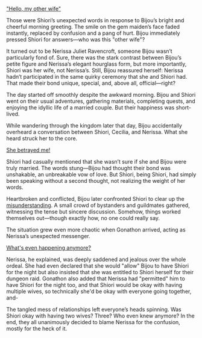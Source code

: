 <!-- title: Soap Opera -->
<!-- relationship: Marriage -->

["Hello, my other wife"](#embed:https://www.youtube.com/live/BnpLALzUzD4?feature=shared&t=237)

Those were Shiori’s unexpected words in response to Bijou’s bright and cheerful morning greeting. The smile on the gem maiden’s face faded instantly, replaced by confusion and a pang of hurt. Bijou immediately pressed Shiori for answers—who was this "other wife"?

It turned out to be Nerissa Juliet Ravencroft, someone Bijou wasn’t particularly fond of. Sure, there was the stark contrast between Bijou’s petite figure and Nerissa’s elegant hourglass form, but more importantly, Shiori was her wife, not Nerissa’s. Still, Bijou reassured herself: Nerissa hadn’t participated in the same quirky ceremony that she and Shiori had. That made their bond unique, special, and, above all, official—right?

The day started off smoothly despite the awkward morning. Bijou and Shiori went on their usual adventures, gathering materials, completing quests, and enjoying the idyllic life of a married couple. But their happiness was short-lived.

While wandering through the kingdom later that day, Bijou accidentally overheard a conversation between Shiori, Cecilia, and Nerissa. What she heard struck her to the core.

[She betrayed me!](#embed:https://www.youtube.com/live/Tl7rUzJyc_0?t=5811)

Shiori had casually mentioned that she wasn’t sure if she and Bijou were truly married. The words stung—Bijou had thought their bond was unshakable, an unbreakable vow of love. But Shiori, being Shiori, had simply been speaking without a second thought, not realizing the weight of her words.

Heartbroken and conflicted, Bijou later confronted Shiori to clear up the [misunderstanding](https://www.youtube.com/live/Tl7rUzJyc_0?feature=shared&t=6015). A small crowd of bystanders and guildmates gathered, witnessing the tense but sincere discussion. Somehow, things worked themselves out—though exactly how, no one could really say.

The situation grew even more chaotic when Gonathon arrived, acting as Nerissa’s unexpected messenger.

[What's even happening anymore?](#embed:https://www.youtube.com/live/Tl7rUzJyc_0?t=6281)

Nerissa, he explained, was deeply saddened and jealous over the whole ordeal. She had even declared that she would "allow" Bijou to have Shiori for the night but also insisted that she was entitled to Shiori herself for their dungeon raid. Gonathon also added that Nerissa had "permitted" him to have Shiori for the night too, and that Shiori would be okay with having multiple wives, so technically she'd be okay with everyone going together, and-

The tangled mess of relationships left everyone’s heads spinning. Was Shiori okay with having two wives? Three? Who even knew anymore? In the end, they all unanimously decided to blame Nerissa for the confusion, mostly for the heck of it.
